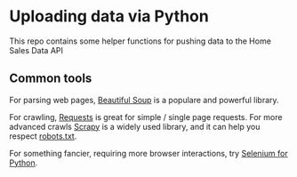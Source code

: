 # Uploading data via Python

This repo contains some helper functions for pushing data to the Home Sales Data API

## Common tools

For parsing web pages, [Beautiful Soup](https://pypi.python.org/pypi/beautifulsoup4) is a populare and powerful library.

For crawling, [Requests](http://docs.python-requests.org/en/master/user/quickstart/) is great for simple / single page requests.
For more advanced crawls [Scrapy](http://scrapy.org/) is a widely used library, and it can help you respect [robots.txt](http://doc.scrapy.org/en/latest/topics/downloader-middleware.html).

For something fancier, requiring more browser interactions, try [Selenium for Python](http://selenium-python.readthedocs.org/).
